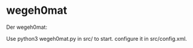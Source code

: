 wegeh0mat
=========

Der wegeh0mat:

Use python3 wegeh0mat.py in src/ to start. configure it in src/config.xml.